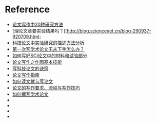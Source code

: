 # Reference


- [论文写作中20种研究方法](https://zhuanlan.zhihu.com/p/42706929)
- [理论文章要实验结果吗？](http://blog.sciencenet.cn/blog-290937-920709.html- []()
- [科技论文中实验研究的描述方法分析](http://www.cjstp.cn/cjstp/ch/reader/create_pdf.aspx?file_no=20130325&year_id=2013&quarter_id=3&falg=1)
- [第一次写学术论文无从下手怎么办？](https://zhuanlan.zhihu.com/p/23460604)
- [如何写好SCI论文中的材料和试验部分](https://zhuanlan.zhihu.com/p/27092848)
- [论文写作之作图基本技能](http://www.cailiaoniu.com/57219.html)
- [写科技论文的诀窍](https://www.jianshu.com/p/3e599658cf39)
- [论文写作指南](https://home.liebertpub.com/media/pdf/Chinese-Research-Article-Writing-Guide.pdf)
- [如何读文献与写论文](https://www.douban.com/note/673765209/)
- [论文的写作要求、流程与写作技巧](http://www.cnki.com.cn/delivery/lunwen-ruhexielunwen-0.htm)
- [如何撰写学术论文](http://cos.neu.edu.cn/RCAS/kyly.htm)
- []()
- []()
- []()
- []()



